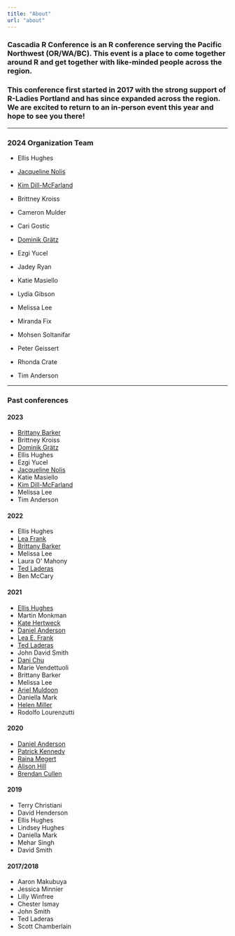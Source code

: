 ```yaml
---
title: "About"
url: "about"
---
```


<h3>Cascadia R Conference is an R conference serving the Pacific Northwest (OR/WA/BC).
This event is a place to come together around R and get together with like-minded people across
the region.</h3>

<h3>This conference first started in 2017 with the strong support of R-Ladies Portland and
has since expanded across the region. We are excited to return to an in-person event 
this year and hope to see you there!</h3>

***

### 2024 Organization Team

+ Ellis Hughes
+ [Jacqueline Nolis](https://jnolis.com/)
+ [Kim Dill-McFarland](https://kdillmcfarland.github.io/)

+ Brittney Kroiss
+ Cameron Mulder
+ Cari Gostic
+ [Dominik Grätz](https://www.researchgate.net/profile/Dominik-Graetz-2)
+ Ezgi Yucel
+ Jadey Ryan
+ Katie Masiello
+ Lydia Gibson 
+ Melissa Lee
+ Miranda Fix
+ Mohsen Soltanifar
+ Peter Geissert
+ Rhonda Crate
+ Tim Anderson

***
### Past conferences
#### 2023

+ [Brittany Barker](http://brittanysbarker.org)
+ Brittney Kroiss
+ [Dominik Grätz](https://www.researchgate.net/profile/Dominik-Graetz-2)
+ Ellis Hughes
+ Ezgi Yucel
+ [Jacqueline Nolis](https://jnolis.com/)
+ Katie Masiello
+ [Kim Dill-McFarland](https://kdillmcfarland.github.io/)
+ Melissa Lee
+ Tim Anderson

#### 2022

+ Ellis Hughes
+ [Lea Frank](https://lea-frank.netlify.app/)
+ [Brittany Barker](http://brittanysbarker.org)
+ Melissa Lee
+ Laura O' Mahony
+ [Ted Laderas](https://laderast.github.io )
+ Ben McCary

#### 2021

+ [Ellis Hughes](http://twitter.com/thebioengineer)
+ Martin Monkman
+ [Kate Hertweck](http://katehertweck.com)
+ [Daniel Anderson](https://www.datalorax.com/about/)
+ [Lea E. Frank](https://github.com/lfrank14)
+ [Ted Laderas](https://laderast.github.io)
+ John David Smith
+ [Dani Chu](https://danichusfu.github.io/)
+ Marie Vendettuoli
+ Brittany Barker
+ Melissa Lee
+ [Ariel Muldoon](https://aosmith.rbind.io/)
+ Daniella Mark
+ [Helen Miller](https://github.com/helenmiller16)
+ Rodolfo Lourenzutti

#### 2020

+ [Daniel Anderson](https://www.datalorax.com/about/)
+ [Patrick Kennedy](https://ctl.uoregon.edu/about/staff/patrick-kennedy)
+ [Raina Megert](https://education.uoregon.edu/people/faculty/rainam)
+ [Alison Hill](https://alison.rbind.io/)
+ [Brendan Cullen](https://bcullen.rbind.io/)

#### 2019

+ Terry Christiani
+ David Henderson
+ Ellis Hughes
+ Lindsey Hughes
+ Daniella Mark
+ Mehar Singh
+ David Smith


#### 2017/2018

+ Aaron Makubuya
+ Jessica Minnier
+ Lilly Winfree
+ Chester Ismay
+ John Smith
+ Ted Laderas
+ Scott Chamberlain







